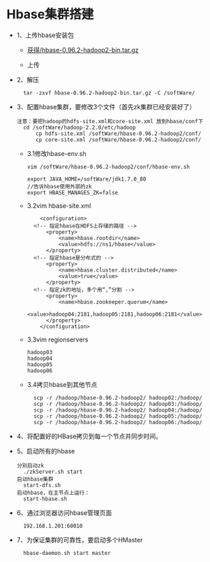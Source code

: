 # Hbase集群搭建

* 1、上传hbase安装包

	* [获得/hbase-0.96.2-hadoop2-bin.tar.gz](https://github.com/sunnyandgood/BigData/blob/master/HBase/hbase-0.96.2-hadoop2-bin.tar.gz)
	
	* 上传

* 2、解压

		tar -zxvf hbase-0.96.2-hadoop2-bin.tar.gz -C /softWare/

* 3、配置hbase集群，要修改3个文件（首先zk集群已经安装好了）

	  注意：要把hadoop的hdfs-site.xml和core-site.xml 放到hbase/conf下
	  	cd /softWare/hadoop-2.2.0/etc/hadoop
			cp hdfs-site.xml /softWare/hbase-0.96.2-hadoop2/conf/
			cp core-site.xml /softWare/hbase-0.96.2-hadoop2/conf/
	
	* 3.1修改hbase-env.sh
  
	      vim /softWare/hbase-0.96.2-hadoop2/conf/hbase-env.sh

	      export JAVA_HOME=/softWare/jdk1.7.0_80
	      //告诉hbase使用外部的zk 
	      export HBASE_MANAGES_ZK=false
	
	* 3.2vim hbase-site.xml
  
		      <configuration>
			<!-- 指定hbase在HDFS上存储的路径 -->
			    <property>
				    <name>hbase.rootdir</name>
				    <value>hdfs://ns1/hbase</value>
			    </property>
			<!-- 指定hbase是分布式的 -->
			    <property>
				    <name>hbase.cluster.distributed</name>
				    <value>true</value>
			    </property>
			<!-- 指定zk的地址，多个用“,”分割 -->
			    <property>
				    <name>hbase.zookeeper.quorum</name>
				    <value>hadoop04:2181,hadoop05:2181,hadoop06:2181</value>
			    </property>
		      </configuration>
	
	* 3.3vim regionservers
   
	      hadoop03
	      hadoop04
	      hadoop05
	      hadoop06
	
	* 3.4拷贝hbase到其他节点
  
			scp -r /hadoop/hbase-0.96.2-hadoop2/ hadoop02:/hadoop/
			scp -r /hadoop/hbase-0.96.2-hadoop2/ hadoop03:/hadoop/
			scp -r /hadoop/hbase-0.96.2-hadoop2/ hadoop04:/hadoop/
			scp -r /hadoop/hbase-0.96.2-hadoop2/ hadoop05:/hadoop/
			scp -r /hadoop/hbase-0.96.2-hadoop2/ hadoop06:/hadoop/
    
* 4、将配置好的HBase拷贝到每一个节点并同步时间。

* 5、启动所有的hbase

      分别启动zk
        ./zkServer.sh start
      启动hbase集群
        start-dfs.sh
      启动hbase，在主节点上运行：
        start-hbase.sh
        
* 6、通过浏览器访问hbase管理页面

	    192.168.1.201:60010
  
* 7、为保证集群的可靠性，要启动多个HMaster

	    hbase-daemon.sh start master
	
